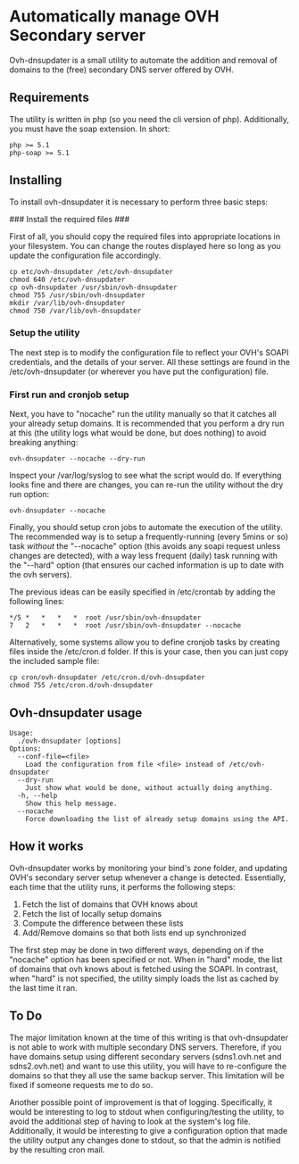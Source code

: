 # Automatically manage OVH Secondary server #

Ovh-dnsupdater is a small utility to automate the addition and removal of domains to the (free) secondary DNS server offered by OVH.

## Requirements ##

The utility is written in php (so you need the cli version of php). Additionally, you must have the soap extension. In short:

	php >= 5.1
	php-soap >= 5.1

## Installing ##

To install ovh-dnsupdater it is necessary to perform three basic steps:

### Install the required files ###

First of all, you should copy the required files into appropriate locations in your filesystem. You can change the routes displayed here so long as you update the configuration file accordingly.

	cp etc/ovh-dnsupdater /etc/ovh-dnsupdater
	chmod 640 /etc/ovh-dnsupdater
	cp ovh-dnsupdater /usr/sbin/ovh-dnsupdater
	chmod 755 /usr/sbin/ovh-dnsupdater
	mkdir /var/lib/ovh-dnsupdater
	chmod 750 /var/lib/ovh-dnsupdater

### Setup the utility ###

The next step is to modify the configuration file to reflect your OVH's SOAPI credentials, and the details of your server. All these settings are found in the /etc/ovh-dnsupdater (or wherever you have put the configuration) file.

### First run and cronjob setup ###

Next, you have to "nocache" run the utility manually so that it catches all your already setup domains. It is recommended that you perform a dry run at this (the utility logs what would be done, but does nothing) to avoid breaking anything:

	ovh-dnsupdater --nocache --dry-run

Inspect your /var/log/syslog to see what the script would do. If everything looks fine and there are changes, you can re-run the utility without the dry run option:

	ovh-dnsupdater --nocache

Finally, you should setup cron jobs to automate the execution of the utility. The recommended way is to setup a frequently-running (every 5mins or so) task *without* the "--nocache" option (this avoids any soapi request unless changes are detected), with a way less frequent (daily) task running with the "--hard" option (that ensures our cached information is up to date with the ovh servers).

The previous ideas can be easily specified in /etc/crontab by adding the following lines:

	*/5	*	*	*	*  root /usr/sbin/ovh-dnsupdater
	7	2	*	*	*  root /usr/sbin/ovh-dnsupdater --nocache

Alternatively, some systems allow you to define cronjob tasks by creating files inside the /etc/cron.d folder. If this is your case, then you can just copy the included sample file:

	cp cron/ovh-dnsupdater /etc/cron.d/ovh-dnsupdater
	chmod 755 /etc/cron.d/ovh-dnsupdater

## Ovh-dnsupdater usage ##

	Usage: 
	  ./ovh-dnsupdater [options]
	Options:
	  --conf-file=<file>
		Load the configuration from file <file> instead of /etc/ovh-dnsupdater
	  --dry-run    
		Just show what would be done, without actually doing anything.
	  -h, --help   
		Show this help message.
	  --nocache       
		Force downloading the list of already setup domains using the API.

## How it works ##

Ovh-dnsupdater works by monitoring your bind's zone folder, and updating OVH's secondary server setup whenever a change is detected. Essentially, each time that the utility runs, it performs the following steps:

 1. Fetch the list of domains that OVH knows about
 2. Fetch the list of locally setup domains
 3. Compute the difference between these lists
 4. Add/Remove domains so that both lists end up synchronized

The first step may be done in two different ways, depending on if the "nocache" option has been specified or not. When in "hard" mode, the list of domains that ovh knows about is fetched using the SOAPI. In contrast, when "hard" is not specified, the utility simply loads the list as cached by the last time it ran.

## To Do ##

The major limitation known at the time of this writing is that ovh-dnsupdater is not able to work with multiple secondary DNS servers. Therefore, if you have domains setup using different secondary servers (sdns1.ovh.net and sdns2.ovh.net) and want to use this utility, you will have to re-configure the domains so that they all use the same backup server. This limitation will be fixed if someone requests me to do so.

Another possible point of improvement is that of logging. Specifically, it would be interesting to log to stdout when configuring/testing the utility, to avoid the additional step of having to look at the system's log file. Additionally, it would be interesting to give a configuration option that made the utility output any changes done to stdout, so that the admin is notified by the resulting cron mail.
